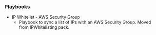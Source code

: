 ### Playbooks
- IP Whitelist - AWS Security Group
  -  Playbook to sync a list of IPs with an AWS Security Group. Moved from IPWhitelisting pack.
